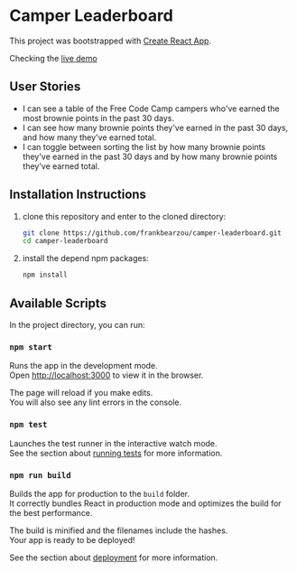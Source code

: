 # Camper Leaderboard
This project was bootstrapped with [Create React App](https://github.com/facebookincubator/create-react-app).

Checking the [live demo](https://frankbearzou.github.io/camper-leaderboard/)

## User Stories
- I can see a table of the Free Code Camp campers who've earned the most brownie points in the past 30 days.
- I can see how many brownie points they've earned in the past 30 days, and how many they've earned total.
- I can toggle between sorting the list by how many brownie points they've earned in the past 30 days and by how many brownie points they've earned total.

## Installation Instructions
1. clone this repository and enter to the cloned directory:  

    ```bash
    git clone https://github.com/frankbearzou/camper-leaderboard.git
    cd camper-leaderboard
    ```
2. install the depend npm packages:  

    ```bash
    npm install
    ```

## Available Scripts

In the project directory, you can run:

### `npm start`

Runs the app in the development mode.<br>
Open [http://localhost:3000](http://localhost:3000) to view it in the browser.

The page will reload if you make edits.<br>
You will also see any lint errors in the console.

### `npm test`

Launches the test runner in the interactive watch mode.<br>
See the section about [running tests](#running-tests) for more information.

### `npm run build`

Builds the app for production to the `build` folder.<br>
It correctly bundles React in production mode and optimizes the build for the best performance.

The build is minified and the filenames include the hashes.<br>
Your app is ready to be deployed!

See the section about [deployment](#deployment) for more information.


